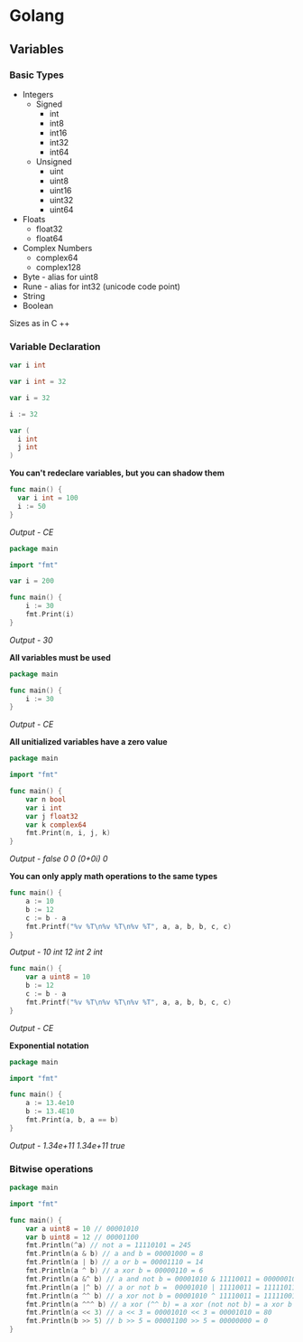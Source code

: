 # Golang
## Variables
### Basic Types
* Integers
  + Signed
    - int
    - int8
    - int16
    - int32
    - int64
  + Unsigned
    - uint
    - uint8
    - uint16
    - uint32
    - uint64
* Floats
  + float32
  + float64
* Complex Numbers
  + complex64
  + complex128
* Byte - alias for uint8
* Rune - alias for int32 (unicode code point)
* String
* Boolean

Sizes as in C ++
### Variable Declaration
```go
var i int
```
```go
var i int = 32
```
```go
var i = 32
```
```go
i := 32
```
```go
var (
  i int
  j int
)
```
**You can't redeclare variables, but you can shadow them**
```go
func main() {
  var i int = 100
  i := 50
}
```
_Output - CE_
```go
package main

import "fmt"

var i = 200

func main() {
	i := 30
	fmt.Print(i)
}
```
_Output - 30_

**All variables must be used**
```go
package main

func main() {
	i := 30
}
```
_Output - CE_

**All unitialized variables have a zero value**
```go
package main

import "fmt"

func main() {
	var n bool
	var i int
	var j float32
	var k complex64
	fmt.Print(n, i, j, k)
}
```
_Output - false 0 0 (0+0i) 0_

**You can only apply math operations to the same types**
```go
func main() {
	a := 10
	b := 12
	c := b - a
	fmt.Printf("%v %T\n%v %T\n%v %T", a, a, b, b, c, c)
}
```
_Output - 10 int 12 int 2 int_

```go
func main() {
	var a uint8 = 10
	b := 12
	c := b - a
	fmt.Printf("%v %T\n%v %T\n%v %T", a, a, b, b, c, c)
}
```
_Output - CE_

**Exponential notation**
```go
package main

import "fmt"

func main() {
	a := 13.4e10
	b := 13.4E10
	fmt.Print(a, b, a == b)
}
```
_Output - 1.34e+11 1.34e+11 true_
### Bitwise operations
```go
package main

import "fmt"

func main() {
	var a uint8 = 10 // 00001010
	var b uint8 = 12 // 00001100
	fmt.Println(^a) // not a = 11110101 = 245
	fmt.Println(a & b) // a and b = 00001000 = 8
	fmt.Println(a | b) // a or b = 00001110 = 14
	fmt.Println(a ^ b) // a xor b = 00000110 = 6
	fmt.Println(a &^ b) // a and not b = 00001010 & 11110011 = 00000010 = 2
	fmt.Println(a |^ b) // a or not b =  00001010 | 11110011 = 11111011 = 251
	fmt.Println(a ^^ b) // a xor not b = 00001010 ^ 11110011 = 11111001 = 249
	fmt.Println(a ^^^ b) // a xor (^^ b) = a xor (not not b) = a xor b = 6
	fmt.Println(a << 3) // a << 3 = 00001010 << 3 = 00001010 = 80
	fmt.Println(b >> 5) // b >> 5 = 00001100 >> 5 = 00000000 = 0
}
```
